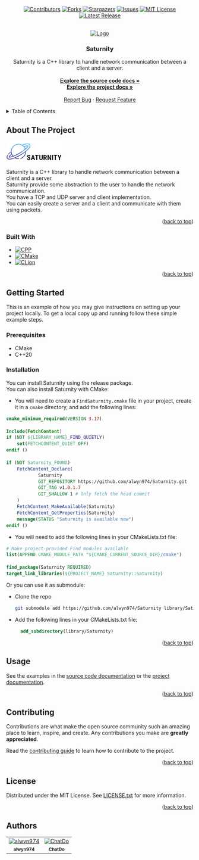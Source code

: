 <!-- Improved compatibility of back to top link: See: https://github.com/othneildrew/Best-README-Template/pull/73 -->
<a name="readme-top"></a>
<!--
*** Thanks for checking out the Best-README-Template. If you have a suggestion
*** that would make this better, please fork the repo and create a pull request
*** or simply open an issue with the tag "enhancement".
*** Don't forget to give the project a star!
*** Thanks again! Now go create something AMAZING! :D
-->



<!-- PROJECT SHIELDS -->
<!--
*** I'm using markdown "reference style" links for readability.
*** Reference links are enclosed in brackets [ ] instead of parentheses ( ).
*** See the bottom of this document for the declaration of the reference variables
*** for contributors-url, forks-url, etc. This is an optional, concise syntax you may use.
*** https://www.markdownguide.org/basic-syntax/#reference-style-links
-->
<div align="center">

[![Contributors][contributors-shield]][contributors-url]
[![Forks][forks-shield]][forks-url]
[![Stargazers][stars-shield]][stars-url]
[![Issues][issues-shield]][issues-url]
[![MIT License][license-shield]][license-url]
[![Latest Release][release-shield]][release-url]

</div>



<!-- PROJECT LOGO -->
<br />
<div align="center">
  <a href="https://github.com/alwyn974/Saturnity">
    <img src="assets/logo.ico" alt="Logo" width="80" height="80">
  </a>

<h3 align="center">Saturnity</h3>

  <p align="center">
    Saturnity is a C++ library to handle network communication between a client and a server. <br />
    <br />
    <a href="https://alwyn974-rtype.gitbook.io/Saturntiy"><strong>Explore the source code docs »</strong></a>
    <br />
    <a href="https://alwyn974-rtype.gitbook.io/Saturntiy"><strong>Explore the project docs »</strong></a>
    <br />
    <br />
    <a href="https://github.com/alwyn974/Saturnity/issues">Report Bug</a>
    ·
    <a href="https://github.com/alwyn974/Saturnity/issues">Request Feature</a>
  </p>
</div>

<!-- TABLE OF CONTENTS -->
<details>
  <summary>Table of Contents</summary>
  <ol>
    <li>
      <a href="#about-the-project">About The Project</a>
      <ul>
        <li><a href="#built-with">Built With</a></li>
      </ul>
    </li>
    <li>
      <a href="#getting-started">Getting Started</a>
      <ul>
        <li><a href="#prerequisites">Prerequisites</a></li>
        <li><a href="#installation">Installation</a></li>
      </ul>
    </li>
    <li><a href="#usage">Usage</a></li>
    <li><a href="#roadmap">Roadmap</a></li>
    <li><a href="#contributing">Contributing</a></li>
    <li><a href="#license">License</a></li>
    <li><a href="#contact">Contact</a></li>
    <li><a href="#acknowledgments">Acknowledgments</a></li>
  </ol>
</details>

<!-- ABOUT THE PROJECT -->
## About The Project

[![Product Name Screen Shot][product-screenshot]](https://github.com/alwyn974/Saturnity)

Saturnity is a C++ library to handle network communication between a client and a server. <br />
Saturnity provide some abstraction to the user to handle the network communication. <br />
You have a TCP and UDP server and client implementation. <br />
You can easily create a server and a client and communicate with them using packets. <br />

<p align="right">(<a href="#readme-top">back to top</a>)</p>

### Built With

* [![CPP][CPP]][CPP-url]
* [![CMake][CMake]][CMake-url]
* [![CLion][CLion]][CLion-url]

<p align="right">(<a href="#readme-top">back to top</a>)</p>

<!-- GETTING STARTED -->
## Getting Started

This is an example of how you may give instructions on setting up your project locally.
To get a local copy up and running follow these simple example steps.

### Prerequisites

- CMake
- C++20

### Installation

You can install Saturnity using the release package. <br />
You can also install Saturnity with CMake:

- You will need to create a `FindSaturnity.cmake` file in your project, create it in a `cmake` directory, and add the following lines:

```cmake
cmake_minimum_required(VERSION 3.17)

Include(FetchContent)
if (NOT ${LIBRARY_NAME}_FIND_QUIETLY)
    set(FETCHCONTENT_QUIET OFF)
endif ()

if (NOT Saturnity_FOUND)
    FetchContent_Declare(
            Saturnity
            GIT_REPOSITORY https://github.com/alwyn974/Saturnity.git
            GIT_TAG v1.0.1.7
            GIT_SHALLOW 1 # Only fetch the head commit
    )
    FetchContent_MakeAvailable(Saturnity)
    FetchContent_GetProperties(Saturnity)
    message(STATUS "Saturnity is available now")
endif ()
```
- You will need to add the following lines in your CMakeLists.txt file:

```cmake
# Make project-provided Find modules available
list(APPEND CMAKE_MODULE_PATH "${CMAKE_CURRENT_SOURCE_DIR}/cmake")

find_package(Saturnity REQUIRED)
target_link_libraries(${PROJECT_NAME} Saturnity::Saturnity)
```

Or you can use it as submodule:
- Clone the repo
   ```sh
   git submodule add https://github.com/alwyn974/Saturnity library/Saturnity
   ```
- Add the following lines in your CMakeLists.txt file:
  ```cmake
    add_subdirectory(library/Saturnity)
  ```

<p align="right">(<a href="#readme-top">back to top</a>)</p>

<!-- USAGE EXAMPLES -->
## Usage

See the examples in the [source code documentation][github.io-url] or the [project documentation][gitbook-url].

<p align="right">(<a href="#readme-top">back to top</a>)</p>


<!-- CONTRIBUTING -->
## Contributing

Contributions are what make the open source community such an amazing place to learn, inspire, and create. Any contributions you make are **greatly appreciated**.

Read the [contributing guide][contributing-url] to learn how to contribute to the project.

<p align="right">(<a href="#readme-top">back to top</a>)</p>


<!-- LICENSE -->
## License

Distributed under the MIT License. See [LICENSE.txt][license-url] for more information.

<p align="right">(<a href="#readme-top">back to top</a>)</p>

## Authors

<table>
    <tbody>
        <tr>
            <td align="center"><a href="https://github.com/alwyn974/"><img src="https://avatars.githubusercontent.com/u/47529956?v=4?s=100" width="100px;" alt="alwyn974"/><br /><sub><b>alwyn974</b></sub></a><br /></td>
            <td align="center"><a href="https://github.com/ChatDo/"><img src="https://avatars.githubusercontent.com/u/72121087?v=4?s=100" width="100px;" alt="ChatDo"/><br /><sub><b>ChatDo</b></sub></a><br /></td>
        </tr>
    </tbody>
</table>


<!-- MARKDOWN LINKS & IMAGES -->
<!-- https://www.markdownguide.org/basic-syntax/#reference-style-links -->
[contributors-shield]: https://img.shields.io/github/contributors/alwyn974/Saturnity.svg?style=for-the-badge
[contributors-url]: https://github.com/alwyn974/Saturnity/graphs/contributors
[forks-shield]: https://img.shields.io/github/forks/alwyn974/Saturnity.svg?style=for-the-badge
[forks-url]: https://github.com/alwyn974/Saturnity/network/members
[stars-shield]: https://img.shields.io/github/stars/alwyn974/Saturnity.svg?style=for-the-badge
[stars-url]: https://github.com/alwyn974/Saturnity/stargazers
[issues-shield]: https://img.shields.io/github/issues/alwyn974/Saturnity.svg?style=for-the-badge
[issues-url]: https://github.com/alwyn974/Saturnity/issues
[license-shield]: https://img.shields.io/github/license/alwyn974/Saturnity.svg?style=for-the-badge
[license-url]: https://github.com/alwyn974/Saturnity/blob/master/LICENSE.txt
[product-screenshot]: assets/nsis-header.png
[contributing-url]: CONTRIBUTING.md
[gitbook-url]: https://alwyn974-rtype.gitbook.io/saturnity/
[github.io-url]: https://alwyn974.github.io/Saturnity/
[release-shield]: https://img.shields.io/github/v/release/alwyn974/Saturnity?color=lime&label=LATEST%20RELEASE&style=for-the-badge
[release-url]: https://github.com/alwyn974/Saturnity/releases/latest

[CPP]: https://img.shields.io/badge/c++-%2300599C.svg?style=for-the-badge&logo=c%2B%2B&logoColor=white
[CPP-url]: https://en.cppreference.com/w/cpp/20
[CMake]: https://img.shields.io/badge/CMake-%23008FBA.svg?style=for-the-badge&logo=cmake&logoColor=white
[CMake-url]: https://cmake.org
[CLion]: https://img.shields.io/badge/CLion-black?style=for-the-badge&logo=clion&logoColor=white
[CLion-url]: https://www.jetbrains.com/clion/
